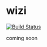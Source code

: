 # wizi
[![Build Status](https://travis-ci.org/MichaelYusko/wizi.svg?branch=master)](https://travis-ci.org/MichaelYusko/wizi)


coming soon